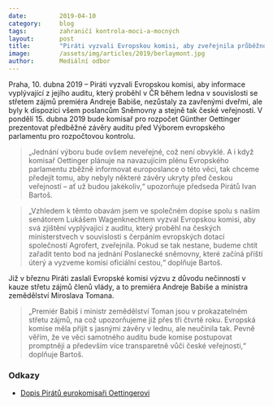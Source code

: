 ```yaml
---
date:         2019-04-10
category:     blog
tags:         zahraničí kontrola-moci-a-mocných
layout:       post
title:        "Piráti vyzvali Evropskou komisi, aby zveřejnila průběžnou auditní zprávu v souvislosti se střetem zájmů Andreje Babiše"
image:        /assets/img/articles/2019/berlaymont.jpg
author:       Mediální odbor
---
```


Praha, 10. dubna 2019 – Piráti vyzvali Evropskou komisi, aby informace vyplývající z jejího auditu, který proběhl v ČR během ledna v souvislosti se střetem zájmů premiéra Andreje Babiše, nezůstaly za zavřenými dveřmi, ale byly k dispozici všem poslancům Sněmovny a stejně tak české veřejnosti. V pondělí 15. dubna 2019 bude komisař pro rozpočet Günther Oettinger prezentovat předběžné závěry auditu před Výborem evropského parlamentu pro rozpočtovou kontrolu. 

> „Jednání výboru bude ovšem neveřejné, což není obvyklé. A i když komisař Oettinger plánuje na navazujícím plénu Evropského parlamentu zběžně informovat europoslance o této věci, tak chceme předejít tomu, aby nebyly některé závěry ukryty před českou veřejností – ať už budou jakékoliv,“ upozorňuje předseda Pirátů Ivan Bartoš.

> „Vzhledem k těmto obavám jsem ve společném dopise spolu s naším senátorem Lukášem Wagenknechtem vyzval Evropskou komisi, aby svá zjištění vyplývající z auditu, který proběhl na českých ministerstvech v souvislosti s čerpáním evropských dotací společností Agrofert, zveřejnila. Pokud se tak nestane, budeme chtít zařadit tento bod na jednání Poslanecké sněmovny, které začíná příští úterý a vyzveme komisi oficiální cestou,“ doplňuje Bartoš. 

Již v březnu Piráti zaslali Evropské komisi výzvu z důvodu nečinnosti v kauze střetu zájmů členů vlády, a to premiéra Andreje Babiše a ministra zemědělství Miroslava Tomana.

> „Premiér Babiš i ministr zemědělství Toman jsou v prokazatelném střetu zájmů, na což upozorňujeme již přes tři čtvrtě roku. Evropská komise měla přijít s jasnými závěry v lednu, ale neučinila tak. Pevně věřím, že ve věci samotného auditu bude komise postupovat promptněji a především více transparetně vůči české veřejnosti,“ doplňuje Bartoš.

### Odkazy

* [Dopis Pirátů eurokomisaři Oettingerovi](https://www.pirati.cz/assets/pdf/oettinger.pdf) 
